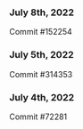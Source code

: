 ### July 8th, 2022

Commit #152254

### July 5th, 2022

Commit #314353


### July 4th, 2022

Commit #72281
